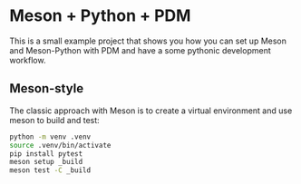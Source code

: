 <!--
SPDX-FileCopyrightText: 2024 Arjan Molenaar

SPDX-License-Identifier: Apache-2.0
-->

# Meson + Python + PDM

This is a small example project that shows you how you can set up Meson and Meson-Python with PDM and have a some pythonic development workflow.

## Meson-style

The classic approach with Meson is to create a virtual environment and use meson to build and test:

```bash
python -m venv .venv
source .venv/bin/activate
pip install pytest
meson setup _build
meson test -C _build
```